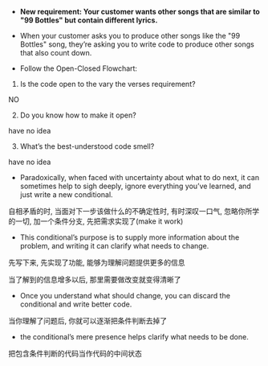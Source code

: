 + **New requirement: Your customer wants other songs that are similar to "99 Bottles" but contain different lyrics.**

+ When your customer asks you to produce other songs like the "99 Bottles" song, they’re asking you to write code to produce other songs that also count down.

+ Follow the Open-Closed Flowchart:

1. Is the code open to the vary the verses requirement?

NO

2. Do you know how to make it open?

have no idea

3. What’s the best-understood code smell?

have no idea

+ Paradoxically, when faced with uncertainty about what to do next, it can sometimes help to sigh deeply, ignore everything you’ve learned, and just write a new conditional.

自相矛盾的时, 当面对下一步该做什么的不确定性时, 有时深叹一口气, 忽略你所学的一切, 加一个条件分支, 先把需求实现了(make it work)

+ This conditional’s purpose is to supply more information about the problem, and writing it can clarify what needs to change.

先写下来, 先实现了功能, 能够为理解问题提供更多的信息

当了解到的信息增多以后, 那里需要做改变就变得清晰了

+ Once you understand what should change, you can discard the conditional and write better code.

当你理解了问题后, 你就可以逐渐把条件判断去掉了

+ the conditional’s mere presence helps clarify what needs to be done.

把包含条件判断的代码当作代码的中间状态
